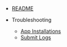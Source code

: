 - [README](README.md)

- Troubleshooting
  - [App Installations](troubleshooting/app-installations.md)
  - [Submit Logs](troubleshooting/submit-logs.md)
